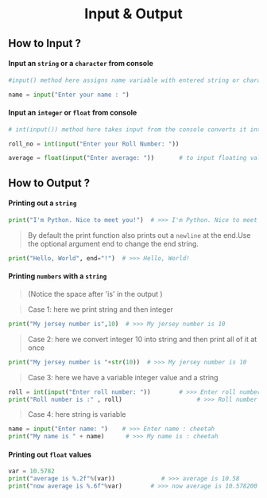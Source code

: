 <h1 align="center"> Input & Output </h1>

## How to Input ?

#### Input an `string` or a `character` from console

```Python
#input() method here assigns name variable with entered string or character

name = input("Enter your name : ")        
```
#### Input an `integer` or `float` from console
```Python
# int(input()) method here takes input from the console converts it into integer and assigns it to variable roll_no

roll_no = int(input("Enter your Roll Number: "))       

average = float(input("Enter average: "))       # to input floating value
```

## How to Output ?

#### Printing out a `string`
```Python
print("I'm Python. Nice to meet you!")  # >>> I'm Python. Nice to meet you!
```
> By default the print function also prints out a `newline` at the end.Use the optional argument end to change the end string.

```Python
print("Hello, World", end="!")  # >>> Hello, World!
```

#### Printing `numbers` with a `string`
> (Notice the space after 'is' in the output )

> Case 1: here we print string and then integer
```Python
print("My jersey number is",10)  # >>> My jersey number is 10
```

> Case 2: here we convert integer 10 into string  and then print all of it at once
```Python
print("My jersey number is "+str(10))  # >>> My jersey number is 10
```

> Case 3: here we have a variable integer value and a string
```Python
roll = int(input("Enter roll number: "))        # >>> Enter roll number : 102
print("Roll number is :" , roll)                     # >>> Roll number is : 102
```

> Case 4: here string is variable
```Python
name = input("Enter name: ")    # >>> Enter name : cheetah
print("My name is " + name)      # >>> My name is : cheetah
```

#### Printing out `float` values

```Python
var = 10.5782
print("average is %.2f"%(var))             # >>> average is 10.58
print("now average is %.6f"%var)        # >>> now average is 10.578200
```
